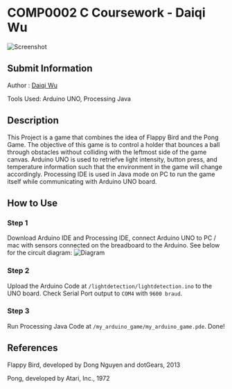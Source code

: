 # COMP0002 C Coursework - Daiqi Wu

![Screenshot](/img/screenshot.png)

## Submit Information

Author : [Daiqi Wu](https://wudaiqi.com)

Tools Used: Arduino UNO, Processing Java

## Description
This Project is a game that combines the idea of Flappy Bird and the Pong Game. The objective of this game is to control a holder that bounces a ball through obstacles without colliding with the leftmost side of the game canvas. Arduino UNO is used to retriefve light intensity, button press, and temperature information such that the environment in the game will change accordingly. Processing IDE is used in Java mode on PC to run the game itself while communicating with Arduino UNO board.

## How to Use

### Step 1
Download Arduino IDE and Processing IDE, connect Arduino UNO to PC / mac  with sensors connected on the breadboard to the Arduino. See below for the circuit diagram:
![Diagram](/img/diagram.png)


### Step 2
Upload the Arduino Code at `/lightdetection/lightdetection.ino` to the UNO board. Check Serial Port output to `COM4` with `9600 braud`.

### Step 3
Run Processing Java Code at `/my_arduino_game/my_arduino_game.pde`. Done!


## References

Flappy Bird, developed by Dong Nguyen and dotGears, 2013

Pong, developed by Atari, Inc., 1972

